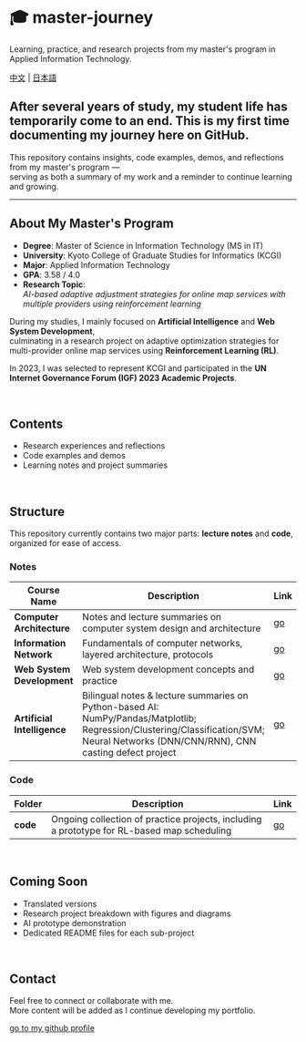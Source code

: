 # 🎓 master-journey

Learning, practice, and research projects from my master's program in Applied Information Technology.

[中文](./READMEzh.md) | [日本語](./READMEja.md)

<h2></h2>

## After several years of study, my student life has temporarily come to an end.  This is my first time documenting my journey here on GitHub.

This repository contains insights, code examples, demos, and reflections from my master's program —  
serving as both a summary of my work and a reminder to continue learning and growing.

---

##  About My Master's Program

- **Degree**: Master of Science in Information Technology (MS in IT)  
- **University**: Kyoto College of Graduate Studies for Informatics (KCGI)  
- **Major**: Applied Information Technology  
- **GPA**: 3.58 / 4.0  
- **Research Topic**:  
  *AI-based adaptive adjustment strategies for online map services with multiple providers using reinforcement learning*

During my studies, I mainly focused on **Artificial Intelligence** and **Web System Development**,  
culminating in a research project on adaptive optimization strategies for multi-provider online map services using **Reinforcement Learning (RL)**.

In 2023, I was selected to represent KCGI and participated in the **UN Internet Governance Forum (IGF) 2023 Academic Projects**.

<br>

## Contents

- Research experiences and reflections  
- Code examples and demos  
- Learning notes and project summaries  

<br>

## Structure

This repository currently contains two major parts: **lecture notes** and **code**, organized for ease of access.

###  Notes

| Course Name | Description | Link |
|-------------|-------------|------|
| **Computer Architecture** | Notes and lecture summaries on computer system design and architecture | [go](https://github.com/brcheungdev/master-journey/tree/main/notes/Computer%20Architecture(%E3%82%B3%E3%83%B3%E3%83%94%E3%83%A5%EF%BC%8D%E3%82%BF%E6%A7%8B%E6%88%90%E8%AB%96)) |
| **Information Network** | Fundamentals of computer networks, layered architecture, protocols | [go](https://github.com/brcheungdev/master-journey/tree/main/notes/Information%20Network) |
| **Web System Development** | Web system development concepts and practice | [go](https://github.com/brcheungdev/master-journey/tree/main/notes/Web%20system%20development) |
| **Artificial Intelligence** | Bilingual notes & lecture summaries on Python-based AI: NumPy/Pandas/Matplotlib; Regression/Clustering/Classification/SVM; Neural Networks (DNN/CNN/RNN), CNN casting defect project | [go](https://github.com/brcheungdev/master-journey/tree/main/notes/Artificial%20Intelligence) |


###  Code

| Folder | Description | Link |
|--------|-------------|------|
| **code** | Ongoing collection of practice projects, including a prototype for RL-based map scheduling | [go](./code/) |

<br>

##  Coming Soon

-  Translated versions
-  Research project breakdown with figures and diagrams  
-  AI prototype demonstration  
-  Dedicated README files for each sub-project  

<br>
<h2></h2>

##  Contact

Feel free to connect or collaborate with me.  
More content will be added as I continue developing my portfolio.

<p>
  <a href="https://github.com/brcheungdev">go to my github profile</a>
</p>
